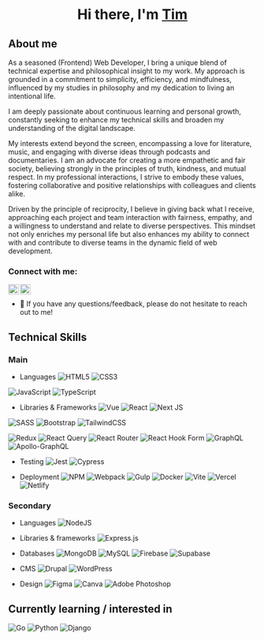 <h1 align="center">
Hi there, I'm <a href="https://tim-koprivnik.vercel.app/" target="_blank" rel="noreferrer">Tim</a> 
</h1>

## About me
As a seasoned (Frontend) Web Developer, I bring a unique blend of technical expertise and philosophical insight to my work. My approach is grounded in a commitment to simplicity, efficiency, and mindfulness, influenced by my studies in philosophy and my dedication to living an intentional life.

I am deeply passionate about continuous learning and personal growth, constantly seeking to enhance my technical skills and broaden my understanding of the digital landscape.

My interests extend beyond the screen, encompassing a love for literature, music, and engaging with diverse ideas through podcasts and documentaries. I am an advocate for creating a more empathetic and fair society, believing strongly in the principles of truth, kindness, and mutual respect. In my professional interactions, I strive to embody these values, fostering collaborative and positive relationships with colleagues and clients alike.

Driven by the principle of reciprocity, I believe in giving back what I receive, approaching each project and team interaction with fairness, empathy, and a willingness to understand and relate to diverse perspectives. This mindset not only enriches my personal life but also enhances my ability to connect with and contribute to diverse teams in the dynamic field of web development.

### Connect with me:

<a href="https://www.linkedin.com/in/tim-koprivnik/"><img align="left" src="https://upload.wikimedia.org/wikipedia/commons/f/f8/LinkedIn_icon_circle.svg" alt="Tim Koprivnik | LinkedIn" width="21px"/></a>
<a href="https://twitter.com/TimKoprivnik"><img align="left" src="https://upload.wikimedia.org/wikipedia/commons/6/6f/Logo_of_Twitter.svg" alt="Tim Koprivnik | Twitter" width="21px"/></a>
</br>
- 💬 If you have any questions/feedback, please do not hesitate to reach out to me!

## Technical Skills
### Main

- Languages
![HTML5](https://img.shields.io/badge/html5-%23E34F26.svg?style=for-the-badge&logo=html5&logoColor=white)
![CSS3](https://img.shields.io/badge/css3-%231572B6.svg?style=for-the-badge&logo=css3&logoColor=white)

![JavaScript](https://img.shields.io/badge/javascript-%23323330.svg?style=for-the-badge&logo=javascript&logoColor=%23F7DF1E)
![TypeScript](https://img.shields.io/badge/typescript-%23007ACC.svg?style=for-the-badge&logo=typescript&logoColor=white)

- Libraries & Frameworks
![Vue](https://img.shields.io/badge/Vue%20js-35495E?style=for-the-badge&logo=vuedotjs&logoColor=4FC08D)
![React](https://img.shields.io/badge/react-%2320232a.svg?style=for-the-badge&logo=react&logoColor=%2361DAFB)
![Next JS](https://img.shields.io/badge/Next-black?style=for-the-badge&logo=next.js&logoColor=white)

![SASS](https://img.shields.io/badge/SASS-hotpink.svg?style=for-the-badge&logo=SASS&logoColor=white)
![Bootstrap](https://img.shields.io/badge/bootstrap-%238511FA.svg?style=for-the-badge&logo=bootstrap&logoColor=white)
![TailwindCSS](https://img.shields.io/badge/tailwindcss-%2338B2AC.svg?style=for-the-badge&logo=tailwind-css&logoColor=white)

![Redux](https://img.shields.io/badge/redux-%23593d88.svg?style=for-the-badge&logo=redux&logoColor=white)
![React Query](https://img.shields.io/badge/-React%20Query-FF4154?style=for-the-badge&logo=react%20query&logoColor=white)
![React Router](https://img.shields.io/badge/React_Router-CA4245?style=for-the-badge&logo=react-router&logoColor=white)
![React Hook Form](https://img.shields.io/badge/React%20Hook%20Form-%23EC5990.svg?style=for-the-badge&logo=reacthookform&logoColor=white)
![GraphQL](https://img.shields.io/badge/GraphQl-E10098?style=for-the-badge&logo=graphql&logoColor=white)
![Apollo-GraphQL](https://img.shields.io/badge/-ApolloGraphQL-311C87?style=for-the-badge&logo=apollo-graphql)

- Testing
![Jest](https://img.shields.io/badge/Jest-C21325?style=for-the-badge&logo=jest&logoColor=white)
![Cypress](https://img.shields.io/badge/Cypress-17202C?style=for-the-badge&logo=cypress&logoColor=white)

- Deployment
![NPM](https://img.shields.io/badge/NPM-%23CB3837.svg?style=for-the-badge&logo=npm&logoColor=white)
![Webpack](https://img.shields.io/badge/webpack-%238DD6F9.svg?style=for-the-badge&logo=webpack&logoColor=black)
![Gulp](https://img.shields.io/badge/GULP-%23CF4647.svg?style=for-the-badge&logo=gulp&logoColor=white)
![Docker](https://img.shields.io/badge/Docker-2CA5E0?style=for-the-badge&logo=docker&logoColor=white)
![Vite](https://img.shields.io/badge/vite-%23646CFF.svg?style=for-the-badge&logo=vite&logoColor=white)
![Vercel](https://img.shields.io/badge/Vercel-000000?style=for-the-badge&logo=vercel&logoColor=white)
![Netlify](https://img.shields.io/badge/netlify-%23000000.svg?style=for-the-badge&logo=netlify&logoColor=#00C7B7)

### Secondary
- Languages
![NodeJS](https://img.shields.io/badge/node.js-6DA55F?style=for-the-badge&logo=node.js&logoColor=white)

- Libraries & frameworks
![Express.js](https://img.shields.io/badge/express.js-%23404d59.svg?style=for-the-badge&logo=express&logoColor=%2361DAFB)

- Databases
![MongoDB](https://img.shields.io/badge/MongoDB-%234ea94b.svg?style=for-the-badge&logo=mongodb&logoColor=white)
![MySQL](https://img.shields.io/badge/mysql-%2300f.svg?style=for-the-badge&logo=mysql&logoColor=white)
![Firebase](https://img.shields.io/badge/firebase-%23039BE5.svg?style=for-the-badge&logo=firebase)
![Supabase](https://img.shields.io/badge/Supabase-3ECF8E?style=for-the-badge&logo=supabase&logoColor=white)

- CMS
![Drupal](https://img.shields.io/badge/drupal-%230678BE.svg?style=for-the-badge&logo=drupal&logoColor=white)
![WordPress](https://img.shields.io/badge/WordPress-%23117AC9.svg?style=for-the-badge&logo=WordPress&logoColor=white)

- Design
![Figma](https://img.shields.io/badge/figma-%23F24E1E.svg?style=for-the-badge&logo=figma&logoColor=white)
![Canva](https://img.shields.io/badge/Canva-%2300C4CC.svg?style=for-the-badge&logo=Canva&logoColor=white)
![Adobe Photoshop](https://img.shields.io/badge/adobe%20photoshop-%2331A8FF.svg?style=for-the-badge&logo=adobe%20photoshop&logoColor=white)

## Currently learning / interested in
![Go](https://img.shields.io/badge/Go-00ADD8?style=for-the-badge&logo=go&logoColor=white)
![Python](https://img.shields.io/badge/Python-FFD43B?style=for-the-badge&logo=python&logoColor=blue)
![Django](https://img.shields.io/badge/Django-092E20?style=for-the-badge&logo=django&logoColor=green)
